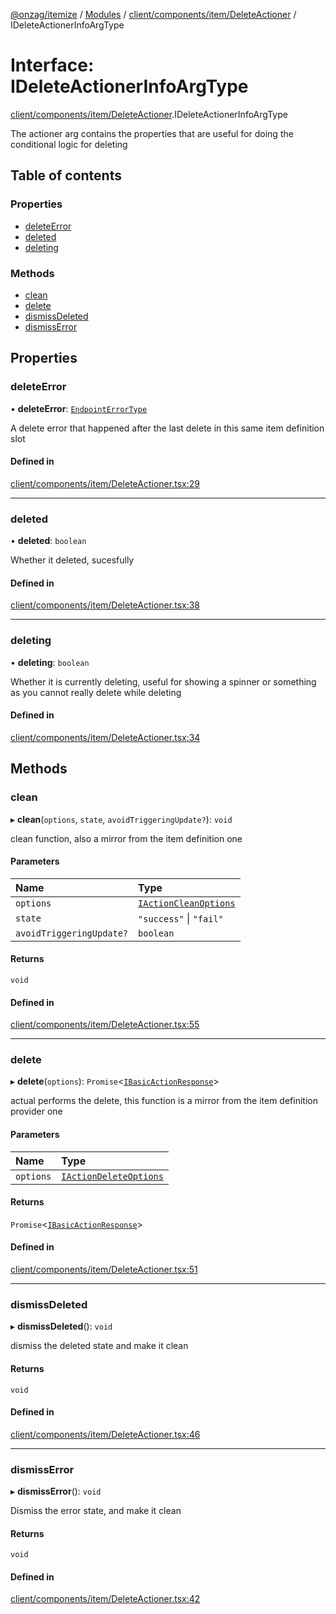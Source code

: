 [@onzag/itemize](../README.md) / [Modules](../modules.md) / [client/components/item/DeleteActioner](../modules/client_components_item_DeleteActioner.md) / IDeleteActionerInfoArgType

# Interface: IDeleteActionerInfoArgType

[client/components/item/DeleteActioner](../modules/client_components_item_DeleteActioner.md).IDeleteActionerInfoArgType

The actioner arg contains the properties that are useful
for doing the conditional logic for deleting

## Table of contents

### Properties

- [deleteError](client_components_item_DeleteActioner.IDeleteActionerInfoArgType.md#deleteerror)
- [deleted](client_components_item_DeleteActioner.IDeleteActionerInfoArgType.md#deleted)
- [deleting](client_components_item_DeleteActioner.IDeleteActionerInfoArgType.md#deleting)

### Methods

- [clean](client_components_item_DeleteActioner.IDeleteActionerInfoArgType.md#clean)
- [delete](client_components_item_DeleteActioner.IDeleteActionerInfoArgType.md#delete)
- [dismissDeleted](client_components_item_DeleteActioner.IDeleteActionerInfoArgType.md#dismissdeleted)
- [dismissError](client_components_item_DeleteActioner.IDeleteActionerInfoArgType.md#dismisserror)

## Properties

### deleteError

• **deleteError**: [`EndpointErrorType`](../modules/base_errors.md#endpointerrortype)

A delete error that happened after the last delete in this same
item definition slot

#### Defined in

[client/components/item/DeleteActioner.tsx:29](https://github.com/onzag/itemize/blob/5c2808d3/client/components/item/DeleteActioner.tsx#L29)

___

### deleted

• **deleted**: `boolean`

Whether it deleted, sucesfully

#### Defined in

[client/components/item/DeleteActioner.tsx:38](https://github.com/onzag/itemize/blob/5c2808d3/client/components/item/DeleteActioner.tsx#L38)

___

### deleting

• **deleting**: `boolean`

Whether it is currently deleting, useful for showing a spinner or something
as you cannot really delete while deleting

#### Defined in

[client/components/item/DeleteActioner.tsx:34](https://github.com/onzag/itemize/blob/5c2808d3/client/components/item/DeleteActioner.tsx#L34)

## Methods

### clean

▸ **clean**(`options`, `state`, `avoidTriggeringUpdate?`): `void`

clean function, also a mirror from the item definition one

#### Parameters

| Name | Type |
| :------ | :------ |
| `options` | [`IActionCleanOptions`](client_providers_item.IActionCleanOptions.md) |
| `state` | ``"success"`` \| ``"fail"`` |
| `avoidTriggeringUpdate?` | `boolean` |

#### Returns

`void`

#### Defined in

[client/components/item/DeleteActioner.tsx:55](https://github.com/onzag/itemize/blob/5c2808d3/client/components/item/DeleteActioner.tsx#L55)

___

### delete

▸ **delete**(`options`): `Promise`<[`IBasicActionResponse`](client_providers_item.IBasicActionResponse.md)\>

actual performs the delete, this function is a mirror from the
item definition provider one

#### Parameters

| Name | Type |
| :------ | :------ |
| `options` | [`IActionDeleteOptions`](client_providers_item.IActionDeleteOptions.md) |

#### Returns

`Promise`<[`IBasicActionResponse`](client_providers_item.IBasicActionResponse.md)\>

#### Defined in

[client/components/item/DeleteActioner.tsx:51](https://github.com/onzag/itemize/blob/5c2808d3/client/components/item/DeleteActioner.tsx#L51)

___

### dismissDeleted

▸ **dismissDeleted**(): `void`

dismiss the deleted state and make it clean

#### Returns

`void`

#### Defined in

[client/components/item/DeleteActioner.tsx:46](https://github.com/onzag/itemize/blob/5c2808d3/client/components/item/DeleteActioner.tsx#L46)

___

### dismissError

▸ **dismissError**(): `void`

Dismiss the error state, and make it clean

#### Returns

`void`

#### Defined in

[client/components/item/DeleteActioner.tsx:42](https://github.com/onzag/itemize/blob/5c2808d3/client/components/item/DeleteActioner.tsx#L42)
